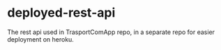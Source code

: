 # deployed-rest-api

The rest api used in TrasportComApp repo, in a separate repo for easier deployment on heroku.
